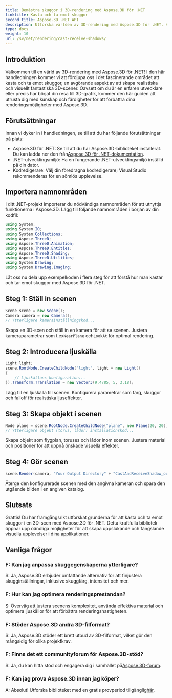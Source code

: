 ```yaml
---
title: Bemästra skuggor i 3D-rendering med Aspose.3D för .NET
linktitle: Kasta och ta emot skuggor
second_title: Aspose.3D .NET API
description: Utforska världen av 3D-rendering med Aspose.3D för .NET. Kasta och ta emot skuggor utan ansträngning. Ladda ner din kostnadsfria testversion nu!
type: docs
weight: 10
url: /sv/net/rendering/cast-receive-shadows/
---
```

## Introduktion
Välkommen till en värld av 3D-rendering med Aspose.3D för .NET! I den här handledningen kommer vi att fördjupa oss i det fascinerande området att kasta och ta emot skuggor, en avgörande aspekt av att skapa realistiska och visuellt fantastiska 3D-scener. Oavsett om du är en erfaren utvecklare eller precis har börjat din resa till 3D-grafik, kommer den här guiden att utrusta dig med kunskap och färdigheter för att förbättra dina renderingsmöjligheter med Aspose.3D.
## Förutsättningar
Innan vi dyker in i handledningen, se till att du har följande förutsättningar på plats:
-  Aspose.3D för .NET: Se till att du har Aspose.3D-biblioteket installerat. Du kan ladda ner den från[Aspose.3D för .NET-dokumentation](https://reference.aspose.com/3d/net/).
- .NET-utvecklingsmiljö: Ha en fungerande .NET-utvecklingsmiljö inställd på din dator.
- Kodredigerare: Välj din föredragna kodredigerare; Visual Studio rekommenderas för en sömlös upplevelse.
## Importera namnområden
I ditt .NET-projekt importerar du nödvändiga namnområden för att utnyttja funktionerna i Aspose.3D. Lägg till följande namnområden i början av din kodfil:
```csharp
using System;
using System.IO;
using System.Collections;
using Aspose.ThreeD;
using Aspose.ThreeD.Animation;
using Aspose.ThreeD.Entities;
using Aspose.ThreeD.Shading;
using Aspose.ThreeD.Utilities;
using System.Drawing;
using System.Drawing.Imaging;
```
Låt oss nu dela upp exempelkoden i flera steg för att förstå hur man kastar och tar emot skuggor med Aspose.3D för .NET.
## Steg 1: Ställ in scenen
```csharp
Scene scene = new Scene();
Camera camera = new Camera();
// Ytterligare kamerainställningskod...
```
Skapa en 3D-scen och ställ in en kamera för att se scenen. Justera kameraparametrar som t.ex`NearPlane` och`LookAt` för optimal rendering.
## Steg 2: Introducera ljuskälla
```csharp
Light light;
scene.RootNode.CreateChildNode("light", light = new Light()
{
    // Ljuskällans konfiguration...
}).Transform.Translation = new Vector3(9.4785, 5, 3.18);
```
Lägg till en ljuskälla till scenen. Konfigurera parametrar som färg, skuggor och falloff för realistiska ljuseffekter.
## Steg 3: Skapa objekt i scenen
```csharp
Node plane = scene.RootNode.CreateChildNode("plane", new Plane(20, 20));
// Ytterligare objekt (torus, lådor) installationskod...
```
Skapa objekt som flygplan, toruses och lådor inom scenen. Justera material och positioner för att uppnå önskade visuella effekter.
## Steg 4: Gör scenen
```csharp
scene.Render(camera, "Your Output Directory" + "CastAndReceiveShadow_out.png", new Size(1024, 1024), ImageFormat.Png, opt);
```
Återge den konfigurerade scenen med den angivna kameran och spara den utgående bilden i en angiven katalog.
## Slutsats
Grattis! Du har framgångsrikt utforskat grunderna för att kasta och ta emot skuggor i en 3D-scen med Aspose.3D för .NET. Detta kraftfulla bibliotek öppnar upp oändliga möjligheter för att skapa uppslukande och fängslande visuella upplevelser i dina applikationer.
## Vanliga frågor
### F: Kan jag anpassa skuggegenskaperna ytterligare?
S: Ja, Aspose.3D erbjuder omfattande alternativ för att finjustera skugginställningar, inklusive skuggfärg, intensitet och mer.
### F: Hur kan jag optimera renderingsprestandan?
S: Överväg att justera scenens komplexitet, använda effektiva material och optimera ljuskällor för att förbättra renderingshastigheten.
### F: Stöder Aspose.3D andra 3D-filformat?
S: Ja, Aspose.3D stöder ett brett utbud av 3D-filformat, vilket gör den mångsidig för olika projektkrav.
### F: Finns det ett communityforum för Aspose.3D-stöd?
 S: Ja, du kan hitta stöd och engagera dig i samhället på[Aspose.3D-forum](https://forum.aspose.com/c/3d/18).
### F: Kan jag prova Aspose.3D innan jag köper?
 A: Absolut! Utforska biblioteket med en gratis provperiod tillgänglig[här](https://releases.aspose.com/).
